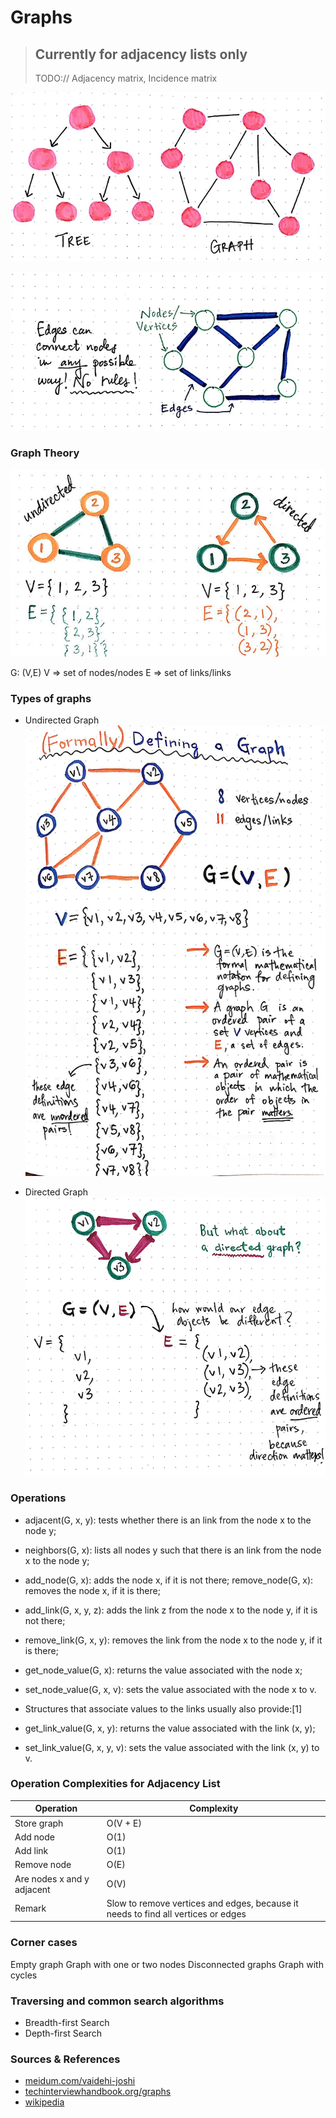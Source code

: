# Graphs

> ## Currently for adjacency lists only
>
> TODO:// Adjacency matrix, Incidence matrix

![alt text](../imgs/graph/graphs.png)

![alt text](../imgs/graph/graph_overview.png)

### Graph Theory

![alt text](../imgs/graph/diff_undirected_directed.png)

G: (V,E)
V => set of nodes/nodes
E => set of links/links

### Types of graphs

- Undirected Graph
  ![alt text](../imgs/graph/undirected_graph.png)

- Directed Graph
  ![alt text](../imgs/graph/directed_graph.png)

### Operations

- adjacent(G, x, y): tests whether there is an link from the node x to the node y;
- neighbors(G, x): lists all nodes y such that there is an link from the node x to the node y;
- add_node(G, x): adds the node x, if it is not there;
  remove_node(G, x): removes the node x, if it is there;
- add_link(G, x, y, z): adds the link z from the node x to the node y, if it is not there;
- remove_link(G, x, y): removes the link from the node x to the node y, if it is there;
- get_node_value(G, x): returns the value associated with the node x;
- set_node_value(G, x, v): sets the value associated with the node x to v.
- Structures that associate values to the links usually also provide:[1]

- get_link_value(G, x, y): returns the value associated with the link (x, y);
- set_link_value(G, x, y, v): sets the value associated with the link (x, y) to v.

### Operation Complexities for Adjacency List

| Operation                  | Complexity                                                                        |
| -------------------------- | --------------------------------------------------------------------------------- |
| Store graph                | O(V + E)                                                                          |
| Add node                   | O(1)                                                                              |
| Add link                   | O(1)                                                                              |
| Remove node                | O(E)                                                                              |
| Are nodes x and y adjacent | O(V)                                                                              |
| Remark                     | Slow to remove vertices and edges, because it needs to find all vertices or edges |

### Corner cases

Empty graph
Graph with one or two nodes
Disconnected graphs
Graph with cycles

### Traversing and common search algorithms

- Breadth-first Search
- Depth-first Search

### Sources & References

- [meidum.com/vaidehi-joshi](https://medium.com/basecs/a-gentle-introduction-to-graph-theory-77969829ead8)
- [techinterviewhandbook.org/graphs](https://www.techinterviewhandbook.org/algorithms/graph/)
- [wikipedia](<https://en.wikipedia.org/wiki/Graph_(abstract_data_type)>)
